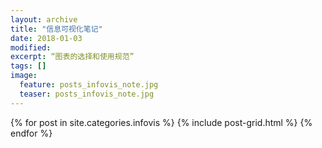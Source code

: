 ```yaml
---
layout: archive
title: "信息可视化笔记"
date: 2018-01-03
modified:
excerpt: “图表的选择和使用规范”
tags: []
image: 
  feature: posts_infovis_note.jpg
  teaser: posts_infovis_note.jpg
---
```



<div class="tiles">
{% for post in site.categories.infovis %}
  {% include post-grid.html %}
{% endfor %}
</div><!-- /.tiles 把所有categories 有 infovisnotes 的列出來-->